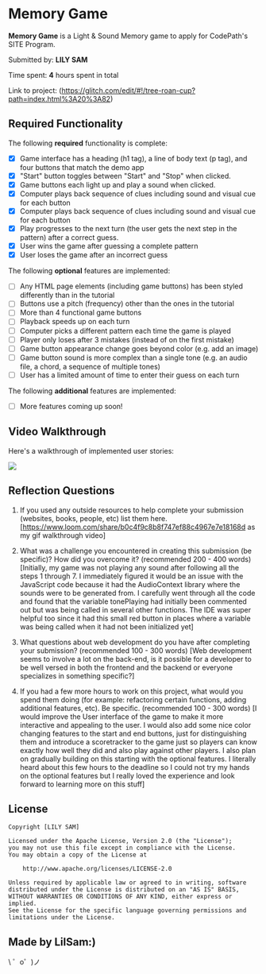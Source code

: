 # Memory Game

**Memory Game** is a Light & Sound Memory game to apply for CodePath's SITE Program. 

Submitted by: **LILY SAM**

Time spent: **4** hours spent in total

Link to project: (https://glitch.com/edit/#!/tree-roan-cup?path=index.html%3A20%3A82)

## Required Functionality

The following **required** functionality is complete:

* [x] Game interface has a heading (h1 tag), a line of body text (p tag), and four buttons that match the demo app
* [x] "Start" button toggles between "Start" and "Stop" when clicked. 
* [x] Game buttons each light up and play a sound when clicked. 
* [x] Computer plays back sequence of clues including sound and visual cue for each button
* [x] Computer plays back sequence of clues including sound and visual cue for each button
* [x] Play progresses to the next turn (the user gets the next step in the pattern) after a correct guess. 
* [x] User wins the game after guessing a complete pattern
* [x] User loses the game after an incorrect guess

The following **optional** features are implemented:

* [ ] Any HTML page elements (including game buttons) has been styled differently than in the tutorial
* [ ] Buttons use a pitch (frequency) other than the ones in the tutorial
* [ ] More than 4 functional game buttons
* [ ] Playback speeds up on each turn
* [ ] Computer picks a different pattern each time the game is played
* [ ] Player only loses after 3 mistakes (instead of on the first mistake)
* [ ] Game button appearance change goes beyond color (e.g. add an image)
* [ ] Game button sound is more complex than a single tone (e.g. an audio file, a chord, a sequence of multiple tones)
* [ ] User has a limited amount of time to enter their guess on each turn

The following **additional** features are implemented:

- [ ] More features coming up soon!

## Video Walkthrough

Here's a walkthrough of implemented user stories:

![](https://cdn.glitch.com/7938eb09-d599-4353-aed3-f5c79683b418%2Fezgif.com-gif-maker%20(1).gif?v=1616649941306)


## Reflection Questions
1. If you used any outside resources to help complete your submission (websites, books, people, etc) list them here. 
[https://www.loom.com/share/b0c4f9c8b8f747ef88c4967e7e18168d as my gif walkthrough video]

2. What was a challenge you encountered in creating this submission (be specific)? How did you overcome it? (recommended 200 - 400 words) 
[Initially, my game was not playing any sound after following all the steps 1 through 7. I immediately figured it would be an issue with the JavaScript code because it 
had the AudioContext library where the sounds were to be generated from. I carefully went through all the code and found that the variable tonePlaying had initially been 
commented out but was being called in several other functions. The IDE was super helpful too since it had this small red button in places where a variable was being called
when it had not been initialized yet]

3. What questions about web development do you have after completing your submission? (recommended 100 - 300 words) 
[Web development seems to involve a lot on the back-end, is it possible for a developer to be well versed in both the frontend and the backend or everyone specializes in something specific?]

4. If you had a few more hours to work on this project, what would you spend them doing (for example: refactoring certain functions, adding additional features, etc). Be specific. (recommended 100 - 300 words) 
[I would improve the User interface of the game to make it more interactive and appealing to the user. I would also add some nice color changing features to the start and end buttons, just for distinguishing them
and introduce a scoretracker to the game just so players can know exactly how well they did and also play against other players. I also plan on gradually building on this starting with the optional features. I literally heard about
this few hours to the deadline so I could not try my hands on the optional features but I really loved the experience and look forward to learning more on this stuff]



## License

    Copyright [LILY SAM]

    Licensed under the Apache License, Version 2.0 (the "License");
    you may not use this file except in compliance with the License.
    You may obtain a copy of the License at

        http://www.apache.org/licenses/LICENSE-2.0

    Unless required by applicable law or agreed to in writing, software
    distributed under the License is distributed on an "AS IS" BASIS,
    WITHOUT WARRANTIES OR CONDITIONS OF ANY KIND, either express or implied.
    See the License for the specific language governing permissions and
    limitations under the License.

Made by LilSam:)
-------------------

\ ゜o゜)ノ
